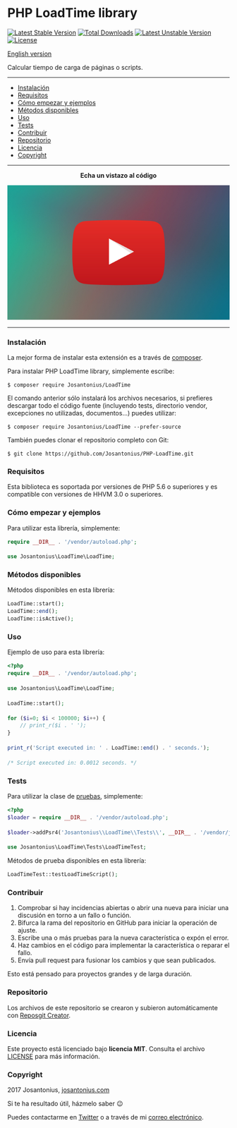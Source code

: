 # PHP LoadTime library

[![Latest Stable Version](https://poser.pugx.org/josantonius/loadtime/v/stable)](https://packagist.org/packages/josantonius/loadtime) [![Total Downloads](https://poser.pugx.org/josantonius/loadtime/downloads)](https://packagist.org/packages/josantonius/loadtime) [![Latest Unstable Version](https://poser.pugx.org/josantonius/loadtime/v/unstable)](https://packagist.org/packages/josantonius/loadtime) [![License](https://poser.pugx.org/josantonius/loadtime/license)](https://packagist.org/packages/josantonius/loadtime)

[English version](README.md)

Calcular tiempo de carga de páginas o scripts.

---

- [Instalación](#instalación)
- [Requisitos](#requisitos)
- [Cómo empezar y ejemplos](#cómo-empezar-y-ejemplos)
- [Métodos disponibles](#métodos-disponibles)
- [Uso](#uso)
- [Tests](#tests)
- [Contribuir](#contribuir)
- [Repositorio](#repositorio)
- [Licencia](#licencia)
- [Copyright](#copyright)

---

<p align="center"><strong>Echa un vistazo al código</strong></p>

<p align="center">
  <a href="" title="Echa un vistazo al código">
  	<img src="https://raw.githubusercontent.com/Josantonius/PHP-Algorithm/master/resources/youtube-thumbnail.jpg">
  </a>
</p>

---

### Instalación 

La mejor forma de instalar esta extensión es a través de [composer](http://getcomposer.org/download/).

Para instalar PHP LoadTime library, simplemente escribe:

    $ composer require Josantonius/LoadTime

El comando anterior sólo instalará los archivos necesarios, si prefieres descargar todo el código fuente (incluyendo tests, directorio vendor, excepciones no utilizadas, documentos...) puedes utilizar:

    $ composer require Josantonius/LoadTime --prefer-source

También puedes clonar el repositorio completo con Git:

	$ git clone https://github.com/Josantonius/PHP-LoadTime.git

### Requisitos

Esta biblioteca es soportada por versiones de PHP 5.6 o superiores y es compatible con versiones de HHVM 3.0 o superiores.

### Cómo empezar y ejemplos

Para utilizar esta librería, simplemente:

```php
require __DIR__ . '/vendor/autoload.php';

use Josantonius\LoadTime\LoadTime;
```
### Métodos disponibles

Métodos disponibles en esta librería:

```php
LoadTime::start();
LoadTime::end();
LoadTime::isActive();
```
### Uso

Ejemplo de uso para esta librería:

```php
<?php
require __DIR__ . '/vendor/autoload.php';

use Josantonius\LoadTime\LoadTime;

LoadTime::start();

for ($i=0; $i < 100000; $i++) { 
    // print_r($i . ' ');
}

print_r('Script executed in: ' . LoadTime::end() . ' seconds.'); 

/* Script executed in: 0.0012 seconds. */
```

### Tests 

Para utilizar la clase de [pruebas](tests), simplemente:

```php
<?php
$loader = require __DIR__ . '/vendor/autoload.php';

$loader->addPsr4('Josantonius\\LoadTime\\Tests\\', __DIR__ . '/vendor/josantonius/loadtime/tests');

use Josantonius\LoadTime\Tests\LoadTimeTest;
```
Métodos de prueba disponibles en esta librería:

```php
LoadTimeTest::testLoadTimeScript();
```

### Contribuir
1. Comprobar si hay incidencias abiertas o abrir una nueva para iniciar una discusión en torno a un fallo o función.
1. Bifurca la rama del repositorio en GitHub para iniciar la operación de ajuste.
1. Escribe una o más pruebas para la nueva característica o expón el error.
1. Haz cambios en el código para implementar la característica o reparar el fallo.
1. Envía pull request para fusionar los cambios y que sean publicados.

Esto está pensado para proyectos grandes y de larga duración.

### Repositorio

Los archivos de este repositorio se crearon y subieron automáticamente con [Reposgit Creator](https://github.com/Josantonius/BASH-Reposgit).

### Licencia

Este proyecto está licenciado bajo **licencia MIT**. Consulta el archivo [LICENSE](LICENSE) para más información.

### Copyright

2017 Josantonius, [josantonius.com](https://josantonius.com/)

Si te ha resultado útil, házmelo saber :wink:

Puedes contactarme en [Twitter](https://twitter.com/Josantonius) o a través de mi [correo electrónico](mailto:hello@josantonius.com).